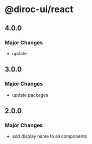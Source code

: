 # @diroc-ui/react

## 4.0.0

### Major Changes

- update

## 3.0.0

### Major Changes

- update packages

## 2.0.0

### Major Changes

- add display name to all components
